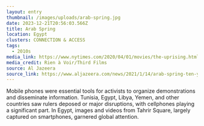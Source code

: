 ```yaml
---
layout: entry
thumbnail: /images/uploads/arab-spring.jpg
date: 2023-12-21T20:56:03.566Z
title: Arab Spring
location: Egypt
clusters: CONNECTION & ACCESS
tags:
  - 2010s
media_link: https://www.nytimes.com/2020/04/01/movies/the-uprising.html
media_credit: Rien à Voir/Third Films
source: Al Jazeera
source_link: https://www.aljazeera.com/news/2021/1/14/arab-spring-ten-years-on
---
```

Mobile phones were essential tools for activists to organize demonstrations and disseminate information. Tunisia, Egypt, Libya, Yemen, and other countries saw rulers deposed or major disruptions, with cellphones playing a significant part. In Egypt, images and videos from Tahrir Square, largely captured on smartphones, garnered global attention.